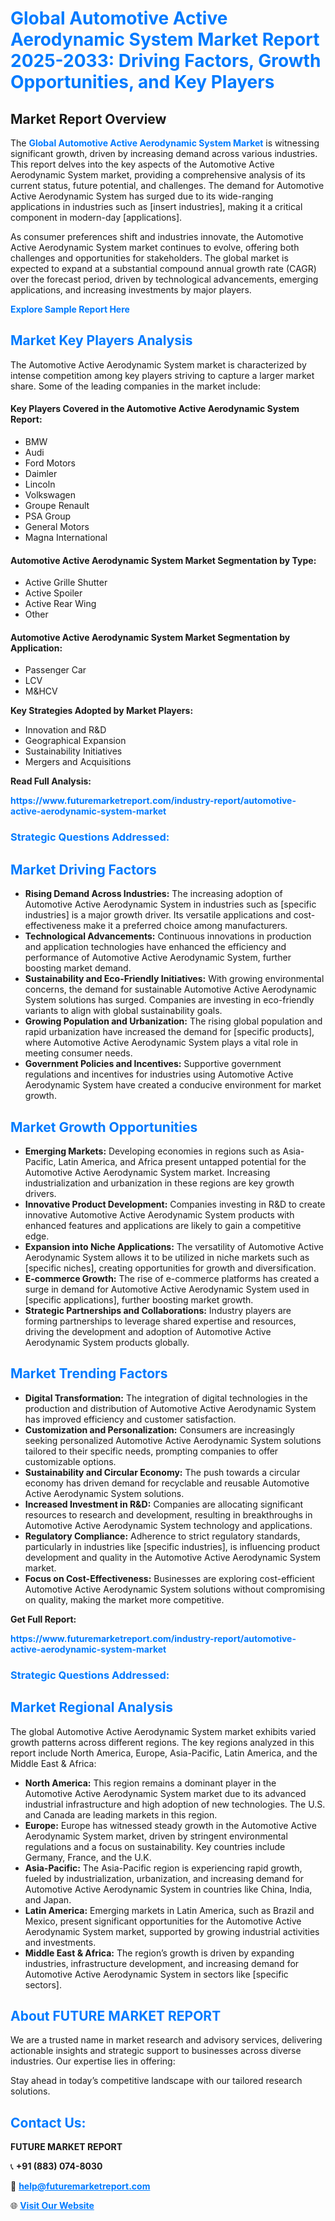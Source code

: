 <h1 style="color: #007BFF;">Global Automotive Active Aerodynamic System Market Report 2025-2033: Driving Factors, Growth Opportunities, and Key Players</h1>

<section id="overview">
<h2>Market Report Overview</h2>
<p>The <a href="https://www.futuremarketreport.com/industry-report/automotive-active-aerodynamic-system-market" style="color: #007BFF; text-decoration: none;"><strong>Global Automotive Active Aerodynamic System Market</strong></a> is witnessing significant growth, driven by increasing demand across various industries. This report delves into the key aspects of the Automotive Active Aerodynamic System market, providing a comprehensive analysis of its current status, future potential, and challenges. The demand for Automotive Active Aerodynamic System has surged due to its wide-ranging applications in industries such as [insert industries], making it a critical component in modern-day [applications].</p>
<p>As consumer preferences shift and industries innovate, the Automotive Active Aerodynamic System market continues to evolve, offering both challenges and opportunities for stakeholders. The global market is expected to expand at a substantial compound annual growth rate (CAGR) over the forecast period, driven by technological advancements, emerging applications, and increasing investments by major players.</p>
</section>

<section id="overview">
<p><a href="https://www.futuremarketreport.com/request-sample/reportId=59561" style="color: #007BFF; text-decoration: none;"><strong>Explore Sample Report Here</strong></a></p>
</section>

<section id="key-players">
<h2 style="color: #007BFF;">Market Key Players Analysis</h2>
<p>The Automotive Active Aerodynamic System market is characterized by intense competition among key players striving to capture a larger market share. Some of the leading companies in the market include:</p>
<h4>Key Players Covered in the Automotive Active Aerodynamic System Report:</h4>
<ul><li>BMW</li><li>Audi</li><li>Ford Motors</li><li>Daimler</li><li>Lincoln</li><li>Volkswagen</li><li>Groupe Renault</li><li>PSA Group</li><li>General Motors</li><li>Magna International</li></ul>
<h4>Automotive Active Aerodynamic System Market Segmentation by Type:</h4>
<ul><li>Active Grille Shutter</li><li>Active Spoiler</li><li>Active Rear Wing</li><li>Other</li></ul>

<h4>Automotive Active Aerodynamic System Market Segmentation by Application:</h4>
<ul><li>Passenger Car</li><li>LCV</li><li>M&amp;HCV</li></ul>
<p><strong>Key Strategies Adopted by Market Players:</strong></p>
<ul>
<li>Innovation and R&D</li>
<li>Geographical Expansion</li>
<li>Sustainability Initiatives</li>
<li>Mergers and Acquisitions</li>
</ul>
</section>

<section>
<p><strong>Read Full Analysis: </strong></p><a href="https://www.futuremarketreport.com/industry-report/automotive-active-aerodynamic-system-market" style="color: #007BFF; text-decoration: none;"><strong>https://www.futuremarketreport.com/industry-report/automotive-active-aerodynamic-system-market</strong></a>
<h3 style="color: #007BFF;">Strategic Questions Addressed:</h3>
</section>

<section id="driving-factors">
<h2 style="color: #007BFF;">Market Driving Factors</h2>
<ul>
<li><strong>Rising Demand Across Industries:</strong> The increasing adoption of Automotive Active Aerodynamic System in industries such as [specific industries] is a major growth driver. Its versatile applications and cost-effectiveness make it a preferred choice among manufacturers.</li>
<li><strong>Technological Advancements:</strong> Continuous innovations in production and application technologies have enhanced the efficiency and performance of Automotive Active Aerodynamic System, further boosting market demand.</li>
<li><strong>Sustainability and Eco-Friendly Initiatives:</strong> With growing environmental concerns, the demand for sustainable Automotive Active Aerodynamic System solutions has surged. Companies are investing in eco-friendly variants to align with global sustainability goals.</li>
<li><strong>Growing Population and Urbanization:</strong> The rising global population and rapid urbanization have increased the demand for [specific products], where Automotive Active Aerodynamic System plays a vital role in meeting consumer needs.</li>
<li><strong>Government Policies and Incentives:</strong> Supportive government regulations and incentives for industries using Automotive Active Aerodynamic System have created a conducive environment for market growth.</li>
</ul>
</section>

<section id="growth-opportunities">
<h2 style="color: #007BFF;">Market Growth Opportunities</h2>
<ul>
<li><strong>Emerging Markets:</strong> Developing economies in regions such as Asia-Pacific, Latin America, and Africa present untapped potential for the Automotive Active Aerodynamic System market. Increasing industrialization and urbanization in these regions are key growth drivers.</li>
<li><strong>Innovative Product Development:</strong> Companies investing in R&D to create innovative Automotive Active Aerodynamic System products with enhanced features and applications are likely to gain a competitive edge.</li>
<li><strong>Expansion into Niche Applications:</strong> The versatility of Automotive Active Aerodynamic System allows it to be utilized in niche markets such as [specific niches], creating opportunities for growth and diversification.</li>
<li><strong>E-commerce Growth:</strong> The rise of e-commerce platforms has created a surge in demand for Automotive Active Aerodynamic System used in [specific applications], further boosting market growth.</li>
<li><strong>Strategic Partnerships and Collaborations:</strong> Industry players are forming partnerships to leverage shared expertise and resources, driving the development and adoption of Automotive Active Aerodynamic System products globally.</li>
</ul>
</section>

<section id="trending-factors">
<h2 style="color: #007BFF;">Market Trending Factors</h2>
<ul>
<li><strong>Digital Transformation:</strong> The integration of digital technologies in the production and distribution of Automotive Active Aerodynamic System has improved efficiency and customer satisfaction.</li>
<li><strong>Customization and Personalization:</strong> Consumers are increasingly seeking personalized Automotive Active Aerodynamic System solutions tailored to their specific needs, prompting companies to offer customizable options.</li>
<li><strong>Sustainability and Circular Economy:</strong> The push towards a circular economy has driven demand for recyclable and reusable Automotive Active Aerodynamic System solutions.</li>
<li><strong>Increased Investment in R&D:</strong> Companies are allocating significant resources to research and development, resulting in breakthroughs in Automotive Active Aerodynamic System technology and applications.</li>
<li><strong>Regulatory Compliance:</strong> Adherence to strict regulatory standards, particularly in industries like [specific industries], is influencing product development and quality in the Automotive Active Aerodynamic System market.</li>
<li><strong>Focus on Cost-Effectiveness:</strong> Businesses are exploring cost-efficient Automotive Active Aerodynamic System solutions without compromising on quality, making the market more competitive.</li>
</ul>
</section>

<section>
<p><strong>Get Full Report: </strong></p><a href="https://www.futuremarketreport.com/industry-report/automotive-active-aerodynamic-system-market" style="color: #007BFF; text-decoration: none;"><strong>https://www.futuremarketreport.com/industry-report/automotive-active-aerodynamic-system-market</strong></a>
<h3 style="color: #007BFF;">Strategic Questions Addressed:</h3>
</section>


<section id="regional-analysis">
<h2 style="color: #007BFF;">Market Regional Analysis</h2>
<p>The global Automotive Active Aerodynamic System market exhibits varied growth patterns across different regions. The key regions analyzed in this report include North America, Europe, Asia-Pacific, Latin America, and the Middle East & Africa:</p>
<ul>
<li><strong>North America:</strong> This region remains a dominant player in the Automotive Active Aerodynamic System market due to its advanced industrial infrastructure and high adoption of new technologies. The U.S. and Canada are leading markets in this region.</li>
<li><strong>Europe:</strong> Europe has witnessed steady growth in the Automotive Active Aerodynamic System market, driven by stringent environmental regulations and a focus on sustainability. Key countries include Germany, France, and the U.K.</li>
<li><strong>Asia-Pacific:</strong> The Asia-Pacific region is experiencing rapid growth, fueled by industrialization, urbanization, and increasing demand for Automotive Active Aerodynamic System in countries like China, India, and Japan.</li>
<li><strong>Latin America:</strong> Emerging markets in Latin America, such as Brazil and Mexico, present significant opportunities for the Automotive Active Aerodynamic System market, supported by growing industrial activities and investments.</li>
<li><strong>Middle East & Africa:</strong> The region’s growth is driven by expanding industries, infrastructure development, and increasing demand for Automotive Active Aerodynamic System in sectors like [specific sectors].</li>
</ul>
</section>

<footer>
<h2 style="color: #007BFF;">About FUTURE MARKET REPORT</h2>
<p>We are a trusted name in market research and advisory services, delivering actionable insights and strategic support to businesses across diverse industries. Our expertise lies in offering:</p>

<p>Stay ahead in today’s competitive landscape with our tailored research solutions.</p>

<h2 style="color: #007BFF;">Contact Us:</h2>
<p><strong>FUTURE MARKET REPORT</strong></p>
<p>📞 <strong>+91 (883) 074-8030</strong></p>
<p>📧 <strong><a href="mailto:help@futuremarketreport.com" style="color: #007BFF;">help@futuremarketreport.com</a></strong></p>
<p>🌐 <strong><a href="https://www.futuremarketreport.com/" style="color: #007BFF;">Visit Our Website</a></strong></p>
</footer>